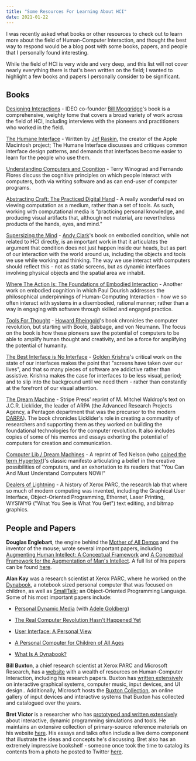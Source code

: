 ```yaml
---
title: "Some Resources For Learning About HCI"
date: 2021-01-22
---
```




I was recently asked what books or other resources to check out to learn more about the field of Human-Computer Interaction, and thought the best way to respond would be a blog post with some books, papers, and people that I personally found interesting. 

While the field of HCI is very wide and very deep, and this list will not cover nearly everything there is that's been written on the field; I wanted to highlight a few books and papers I personally consider to be significant.	



## **Books**

[Designing Interactions](https://www.amazon.com/Designing-Interactions-Press-Bill-Moggridge/dp/0262134748) - IDEO co-founder [Bill Moggridge](https://www.amazon.com/Designing-Interactions-Press-Bill-Moggridge/dp/0262134748)'s book is a comprehensive, weighty tome that covers a broad variety of work across the field of HCI, including interviews with the pioneers and practitioners who worked in the field.

[The Humane Interface](https://www.amazon.com/Humane-Interface-Directions-Designing-Interactive/dp/0201379376/ref=sr_1_1?dchild=1&keywords=the+humane+interface&qid=1611119530&sr=8-1) - Written by [Jef Raskin](https://web.stanford.edu/dept/SUL/sites/mac/primary/interviews/raskin/trans.html), the creator of the Apple Macintosh project; The Humane Interface discusses and critiques common interface design patterns, and demands that interfaces become easier to learn for the people who use them.

[Understanding Computers and Cognition](https://www.amazon.com/Understanding-Computers-Cognition-Foundation-Design/dp/0201112973/ref=sr_1_1?dchild=1&keywords=Computers+and+Cognition&qid=1611119554&sr=8-1) - Terry Winograd and Fernando Flores discuss the cognitive principles on which people interact with computers, both via writing software and as can end-user of computer programs. 

[Abstracting Craft: The Practiced Digital Hand](https://www.amazon.com/Abstracting-Craft-Practiced-Digital-Hand/dp/026263189X/ref=sr_1_1?dchild=1&keywords=abstracting+craft&qid=1611256334&sr=8-1) - A really wonderful read on viewing computation as a medium, rather than a set of tools. As such, working with computational media is "practicing personal knowledge, and producing visual artifacts that, although not material, are nevertheless products of the hands, eyes, and mind."

[Supersizing the Mind](https://www.amazon.com/Supersizing-Mind-Embodiment-Cognitive-Philosophy/dp/0199773688/ref=sr_1_1?dchild=1&keywords=supersizing+the+mind+andy+clark&qid=1611256430&sr=8-1) - [Andy Clark](https://www.newyorker.com/magazine/2018/04/02/the-mind-expanding-ideas-of-andy-clark)'s book on embodied condition, while not related to HCI directly, is an important work in that it articulates the argument that condition does not just happen inside our heads, but as part of our interaction with the world around us, including the objects and tools we use while working and thinking. The way we use interact with computers should reflect this - not as static screens, but as dynamic interfaces involving physical objects and the spatial area we inhabit.

[Where The Action Is: The Foundations of Embodied Interaction](https://www.amazon.com/Where-Action-MIT-Press-Foundations/dp/0262541785/ref=sr_1_1?dchild=1&keywords=where+the+action+is+dourish&qid=1611256413&sr=8-1) - Another work on embodied cognition in which Paul Dourish addresses the philosophical underpinnings of Human-Computing Interaction - how we so often interact with systems in a disembodied, rational manner; rather than a way in engaging with software through skilled and engaged practice.

[Tools For Thought](https://www.amazon.com/Tools-Thought-History-Mind-Expanding-Technology/dp/0262681153/ref=sr_1_1?dchild=1&keywords=Tools+For+Thought&qid=1611119610&sr=8-1) - [Howard Rheingold](https://rheingold.com/)'s book chronicles the computer revolution, but starting with Boole, Babbage, and von Neumann. The focus on the book is how these pioneers saw the potential of computers to be able to amplify human thought and creativity, and be a force for amplifying the potential of humanity. 

[The Best Interface is No Interface](https://www.amazon.com/Best-Interface-No-brilliant-technology/dp/0133890333) - [Golden Krishna](https://www.goldenkrishna.com/)'s critical work on the state of our interfaces makes the point that "screens have taken over our lives", and that so many pieces of software are addictive rather than assistive. Krishna makes the case for interfaces to be less visual, period; and to slip into the background until we need them - rather than constantly at the forefront of our visual attention.

[The Dream Machine](https://www.amazon.com/Dream-Machine-M-Mitchell-Waldrop/dp/1732265119/ref=sr_1_2?dchild=1&keywords=the+dream+machine&qid=1611119650&sr=8-2) - Stripe Press' reprint of M. Mitchel Waldrop's text on J.C.R. Licklider, the leader of ARPA (the Advanced Research Projects Agency, a Pentagon department that was the precursor to the modern [DARPA](https://www.darpa.mil/)). The book chronicles Licklider's role in creating a community of researchers and supporting them as they worked on building the foundational technologies for the computer revolution. It also includes copies of some of his memos and essays exhorting the potential of computers for creation and communication. 

[Computer Lib / Dream Machines](https://computerlibbook.com/) - A reprint of Ted Nelson (who [coined the term Hypertext](https://crm.org/articles/ted-nelson-hypertext-and-hippie-modernism))'s classic manifesto articulating a belief in the creative possibilities of computers, and an exhortation to its readers that "You Can And Must Understand Computers NOW!"

[Dealers of Lightning](https://www.amazon.com/Dealers-Lightning-Xerox-PARC-Computer/dp/0887309895) - A history of Xerox PARC, the research lab that where so much of modern computing was invented, including the Graphical User Interface, Object-Oriented Programming, Ethernet, Laser Printing, WYSIWYG ("What You See is What You Get") text editing, and bitmap graphics. 



## **People and Papers**



**Douglas Englebart**, the engine behind the [Mother of All Demos](https://www.dougengelbart.org/content/view/209/448/) and the inventor of the mouse; wrote several important papers, including [Augmenting Human Intellect: A Conceptual Framework](https://www.dougengelbart.org/content/view/138/000/) and [A Conceptual Framework for the
Augmentation of Man's Intellect](https://www.dougengelbart.org/content/view/382/000/). A full list of his papers can be found [here](https://www.dougengelbart.org/content/view/164/000/).



**Alan Kay** was a research scientist at Xerox PARC, where he worked on the [Dynabook](https://history-computer.com/dynabook-complete-history-of-the-dynabook-computer/), a notebook sized personal computer that was focused on children, as well as [SmallTalk](http://worrydream.com/EarlyHistoryOfSmalltalk/); an Object-Oriented Programming Language. Some of his most important papers include:

* [Personal Dynamic Media](http://worrydream.com/refs/Kay%20-%20Personal%20Dynamic%20Media.pdf) (with [Adele Goldberg](https://en.wikipedia.org/wiki/Adele_Goldberg_(computer_scientist)))

* [The Real Computer Revolution Hasn't Happened Yet](http://worrydream.com/refs/Kay%20-%20The%20Real%20Computer%20Revolution%20Hasn%e2%80%99t%20Happened%20Yet.pdf)

* [User Interface: A Personal View](http://worrydream.com/refs/Kay%20-%20User%20Interface,%20a%20Personal%20View.pdf)

* [A Personal Computer for Children of All Ages](http://worrydream.com/refs/Kay%20-%20A%20Personal%20Computer%20for%20Children%20of%20All%20Ages.pdf)

* [What Is A Dynabook?](http://worrydream.com/refs/Kay%20-%20What%20is%20a%20Dynabook.pdf)

  

**Bill Buxton**, a chief research scientist at Xerox PARC and Microsoft Research, has a [website](https://www.billbuxton.com/) with a wealth of resources on Human-Computer Interaction, including his research papers. Buxton has [written extensively]() on interactive graphical systems, computer music, input devices, and UI design.. Additionally, Microsoft hosts the [Buxton Collection](https://www.microsoft.com/buxtoncollection), an online gallery of input devices and interactive systems that Buxton has collected and catalogued over the years. 



**Bret Victor** is a researcher who has [prototyped and written extensively](http://worrydream.com/#) about interactive, dynamic programming simulations and tools. He maintains an extensive collection of primary-source reference materials on his website [here](http://worrydream.com/refs/). His essays and talks often include a live demo component that illustrate the ideas and concepts he's discussing. Bret also has an extremely impressive bookshelf - someone once took the time to catalog its contents from a photo he posted to Twitter [here](https://theinternate.com/2016/04/03/brett-victors-bookshelf.html).

